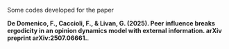 Some codes developed for the paper

**De Domenico, F., Caccioli, F., & Livan, G. (2025). Peer influence breaks ergodicity in an opinion dynamics model with external information. arXiv preprint arXiv:2507.06661.**. 

